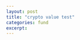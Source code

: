 ```yaml
---
layout: post
title: "crypto value test"
categories: fund
excerpt: 
---
```

<!-- AICoin Widget Begin -->
<script type="text/javascript"
    src="https://widget.aicoin.net.cn/chart/js/aicoin.js"
></script>
<script type="text/javascript">
new AICoin.markets({
    "symbols": [
        "bitfinexbtcusd",
        "huobiprobtcusdt",
        "bitfinexbchusd",
        "bitfinexethusd",
        "okexeosweekusd",
        "okexxrpbtc",
        "bittrexxrpbtc",
        "bitfinexetcusd",
        "okexetcnextweekusd",
        "bitfinexltcusd"
    ],
    "columns": [
        "degree",
        "vol",
        "buy",
        "sell",
        "hight",
        "low"
    ],
    "style": "tr%7Bheight%3A34px%3B%7D",
    "container": "markets_container",
    "lang": "zh"
})
</script>
<!-- AICoin Widget End -->
